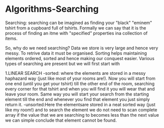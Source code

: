 # Algorithms-Searching

Searching: searching can be imagined as finding your "black" "eminem" tshirt from a cupboard full of tshirts. 
Formally we can say that it is the process of finding an itme with "specified" properties ina collection of items.

So, why do we need searching? Data we store is very large and hence very messy. To retrive data it must be organised. 
Sorting helps maintaining elements ordered, sorted and hence making our conquest easier.
Various types of searching are present but we will first start with 

1.LINEAR SEARCH
 -sorted: where the elements are stored in a messy haphazard way (just like most of your rooms are!). 
          Now you will start from one end (until you get your tshirt) till the other end of the room, 
          searching every corner for that tshirt and when you will find it you will wear that and leave your room.
          Same way you will start your search from the starting element till the end and whenever you find that element you just simply
          return it.
 -unsorted:Here the elementsare stored in a neat sorted way (just like my room!)
   and to search the element we do not need to scan complete array if the value that we are searching to becomes less than the 
   next value we can simple conclude that element cannot be found.
